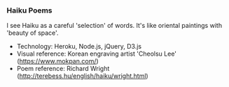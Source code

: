 ### Haiku Poems 

I see Haiku as a careful 'selection' of words.
It's like oriental paintings with 'beauty of space'.


- Technology: Heroku, Node.js, jQuery, D3.js
- Visual reference: Korean engraving artist 'Cheolsu Lee' (https://www.mokpan.com/)
- Poem reference: Richard Wright (http://terebess.hu/english/haiku/wright.html)

